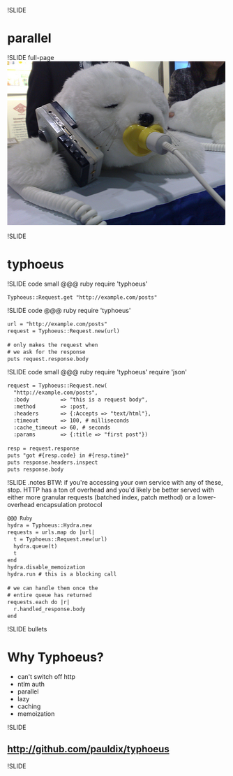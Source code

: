 !SLIDE
# parallel #

!SLIDE full-page
![multitasking](multitasking.jpg)

!SLIDE
# typhoeus #

!SLIDE code small
    @@@ ruby
    require 'typhoeus'

    Typhoeus::Request.get "http://example.com/posts"

!SLIDE code
    @@@ ruby
    require 'typhoeus'

    url = "http://example.com/posts"
    request = Typhoeus::Request.new(url)

    # only makes the request when
    # we ask for the response
    puts request.response.body

!SLIDE code small
    @@@ ruby
    require 'typhoeus'
    require 'json'

    request = Typhoeus::Request.new(
      "http://example.com/posts",
      :body          => "this is a request body",
      :method        => :post,
      :headers       => {:Accepts => "text/html"},
      :timeout       => 100, # milliseconds
      :cache_timeout => 60, # seconds
      :params        => {:title => "first post"})

    resp = request.response
    puts "got #{resp.code} in #{resp.time}"
    puts response.headers.inspect
    puts response.body

!SLIDE
.notes BTW: if you're accessing your own service with any of these, stop. HTTP has a ton of overhead and you'd likely be better served with either more granular requests (batched index, patch method) or a lower-overhead encapsulation protocol


    @@@ Ruby
    hydra = Typhoeus::Hydra.new
    requests = urls.map do |url|
      t = Typhoeus::Request.new(url)
      hydra.queue(t)
      t
    end
    hydra.disable_memoization
    hydra.run # this is a blocking call
    
    # we can handle them once the
    # entire queue has returned
    requests.each do |r|
      r.handled_response.body
    end

!SLIDE bullets

# Why Typhoeus? #

* can't switch off http
* ntlm auth
* parallel
* lazy
* caching
* memoization

!SLIDE
## http://github.com/pauldix/typhoeus ##

!SLIDE
